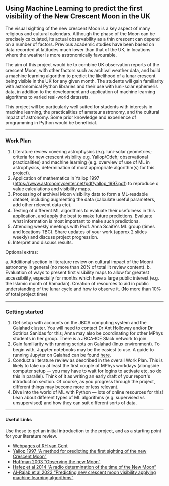 ## Using Machine Learning to predict the first visibility of the New Crescent Moon in the UK

The visual sighting of the new crescent Moon is a key aspect of many religious and cultural calendars. Although the phase of the Moon can be precisely calculated, its actual observability as a thin crescent can depend on a number of factors. Previous academic studies have been based on data recorded at latitudes much lower than that of the UK, in locations where the weather is more astronomically favourable.

The aim of this project would be to combine UK observation reports of the crescent Moon, with other factors such as archival weather data, and build a machine learning algorithm to predict the likelihood of a lunar crescent being visible in the UK for any given month. The students will gain familiarity with astronomical Python libraries and their use with luni-solar ephemeris data, in addition to the development and application of machine learning algorithms to varied real-world datasets.

This project will be particularly well suited for students with interests in machine learning, the practicalities of amateur astronomy, and the cultural impact of astronomy. Some prior knowledge and experience of programming in Python would be beneficial.

---

### Work Plan

1. Literature review covering astrophysics (e.g. luni-solar geometries; criteria for new crescent visibility e.g. Yallop/Odeh; observational practicalities) and machine learning (e.g. overview of use of ML in astrophysics, determination of most appropriate algorithm(s) for this project). 
2. Application of mathematics in Yallop 1997 (https://www.astronomycenter.net/pdf/yallop_1997.pdf) to reproduce q value calculations and visibility maps. 
3. Processing of archival Moon visibility data to form a ML-readable dataset, including augmenting the data (calculate useful parameters, add other relevent data etc).
4. Testing of different ML algorithms to evaluate their usefulness in this application, and apply the best to make future predictions. Evaluate what information is most important to make such predictions. 
5. Attending weekly meetings with Prof. Anna Scaife's ML group (times and locations TBC). Share updates of your work (approx 2 slides weekly) and discuss project progression.
6. Interpret and discuss results.

Optional extras: 

a. Additional section in literature review on cultural impact of the Moon/ astronomy in general (no more than 20\% of total lit review content).
b. Evaluation of ways to present first visibility maps to allow for greatest accessibility, especially for months which have a large public interest (e.g. the Islamic month of Ramadan). Creation of resources to aid in public understanding of the lunar cycle and how to observe it. (No more than 10\% of total project time)

---

### Getting started 

1. Get setup with accounts on the JBCA computing system and the Galahad cluster. You will need to contact Dr Ant Holloway and/or Dr Sotirios Sanidas for this; Anna may also be coordinating for other MPhys students in her group. There is a JBCA-ICE Slack network to join. 
2. Gain familiarity with running scripts on Galahad (linux environment). To begin with, Jupyter notebooks may be the easiest to use. A guide to running Jupyter on Galahad can be found [here](https://github.com/zhaotingchen/galahad_guide/blob/main/jupyter_on_galahad.md). 
3. Conduct a literature review as described in the overall Work Plan. This is likely to take up at least the first couple of MPhys workdays (alongside computer setup — you may have to wait for logins to activate etc, so do this in parallel). Think of it as writing an early draft of your report's introduction section. Of course, as you progress through the project, different things may become more or less relevant.
4. Dive into the world of ML with Python — lots of online resources for this! Lean about different types of ML algorithms (e.g. supervised vs unsupervised) and how they can suit different sorts of data.

----

#### Useful Links

Use these to get an initial introduction to the project, and as a starting point for your literature review. 

* [Webpages of RH van Gent](https://webspace.science.uu.nl/~gent0113/islam/islam_lunvis.htm)
* [Yallop 1997 “A method for predicting the first sighting of the new Crescent Moon”](https://www.astronomycenter.net/pdf/yallop_1997.pdf)
* [Hoffman 2003 “Observing the new Moon”](https://academic.oup.com/mnras/article/340/3/1039/1746574)
* [Hafez et al 2014 “A radio determination of the time of the New Moon”](https://academic.oup.com/mnras/article/439/3/2271/1084163)
* [Al-Rajab et al 2023 “Predicting new crescent moon visibility applying machine learning algorithms”](https://www.nature.com/articles/s41598-023-32807-x)
